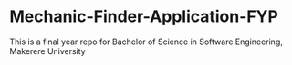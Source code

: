 # Mechanic-Finder-Application-FYP
This is a final year repo for Bachelor of Science in Software Engineering, Makerere University

